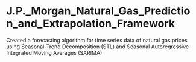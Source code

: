 # J.P._Morgan_Natural_Gas_Prediction_and_Extrapolation_Framework
Created a forecasting algorithm for time series data of natural gas prices using Seasonal-Trend Decomposition (STL) and Seasonal Autoregressive Integrated Moving Averages (SARIMA)
